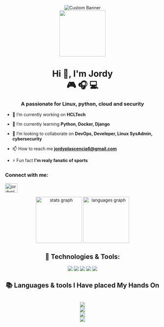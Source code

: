 <div align="center">
  <img src="https://i.pinimg.com/1200x/7b/87/1c/7b871cee4ff324b9cc17ea028b4074ce.jpg" alt="Custom Banner" />
  
</div>

<div align="center">
  <img height="150" src="https://media.giphy.com/media/M9gbBd9nbDrOTu1Mqx/giphy.gif"  />
</div>

<h1 align="center">Hi 👋, I'm Jordy<br>🎮 🎧 💻 </h1>
<h3 align="center">A passionate for Linux, python, cloud and security</h3>

- 🔭 I’m currently working on **HCLTech**

- 🌱 I’m currently learning **Python, Docker, Django**

- 👯 I’m looking to collaborate on **DevOps, Develeper, Linux SysAdmin, cybersecurity**

- 📫 How to reach me **jordyplascencia6@gmail.com**

- ⚡ Fun fact **I'm realy fanatic of sports**

<h3 align="left">Connect with me:</h3>
<p align="left">
<a href="https://www.hackerrank.com/jordyplascencia6" target="blank"><img align="center" src="https://raw.githubusercontent.com/rahuldkjain/github-profile-readme-generator/master/src/images/icons/Social/hackerrank.svg" alt="jordyplascencia6" height="30" width="40" /></a>
</p>

<div align="center">
  <img src="https://github-readme-stats.vercel.app/api?username=jordyplascencia6&hide_title=false&hide_rank=false&show_icons=true&include_all_commits=true&count_private=true&disable_animations=false&theme=dracula&locale=en&hide_border=false&order=1" height="150" alt="stats graph"  />
  <img src="https://github-readme-stats.vercel.app/api/top-langs?username=jordyplascencia6&locale=en&hide_title=false&layout=compact&card_width=320&langs_count=5&theme=dracula&hide_border=false&order=2" height="150" alt="languages graph"  />
</div>

<div align="center">

## 🔧 Technologies & Tools:
<div align="center">
  <img src="https://img.shields.io/badge/Python-yellow?style=for-the-badge&logo=python&logoColor=white" />
  <img src="https://img.shields.io/badge/Docker-blue?style=for-the-badge&logo=docker&logoColor=white" />
  <img src="https://img.shields.io/badge/Kubernetes-blue?style=for-the-badge&logo=kubernetes&logoColor=white" />
  <img src="https://img.shields.io/badge/Java-ED8B00?style=for-the-badge&logo=openjdk&logoColor=white" />
  <img src="img.shields.io/badge/OS-Linux-blue?logo=linux&logoColor=white"/>

</div>
</div>

<h2 align="center">📚 Languages & tools I Have placed My Hands On </h2>

<br/>
<div align="center">
    <img src="https://skillicons.dev/icons?i=html,css,javascript,java,cpp,python" /><br>
    <img src="https://skillicons.dev/icons?i=vscode,github,git,notion,mysql,postgres" /><br>
    <img src="https://skillicons.dev/icons?i=ubuntu,kali,bash,linux,redhat,raspberrypi" /><br>
    <img src="https://skillicons.dev/icons?i=aws,gcp,azure,kubernetes,docker,jenkins" /><br>
</div>

<br/>
